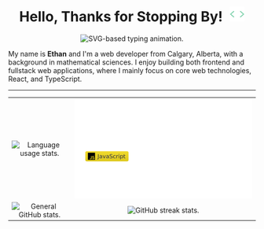 <!-- Introduction -->
<h1 align="center">
  Hello, Thanks for Stopping By!
  <img style="width: 30px; margin-left: 0.5rem; vertical-align: -3;" 
       src="assets/code.gif"
       alt="Animation of empty HTML tag." />
</h1>

<div align="center">
  <img src="https://readme-typing-svg.demolab.com?font=Fira+Code&color=41B883&size=20&pause=1000&center=true&vCenter=true&height=36&lines=Web+Developer;Frontend+Developer;Fullstack+Developer" 
       alt="SVG-based typing animation." />
</div>

My name is **Ethan** and I'm a web developer from Calgary, Alberta, with a
background in mathematical sciences. I enjoy building both frontend and
fullstack web applications, where I mainly focus on core web technologies,
React, and TypeScript.

---

<!-- Stats -->
<table>
  <tbody>
    <tr>
      <td align="center">
        <img alt="Language usage stats." src="https://github-readme-stats.vercel.app/api/top-langs/?username=cs-schmidt&layout=compact&theme=vue-dark&langs_count=8&hide_border=true&border_radius=5"/>
      </td>
      <td align="center">
        <img alt="Languages and tools." src="assets/langs.svg"/>
      </td>
    </tr>
    <tr>
      <td align="center">
        <img alt="General GitHub stats." src="https://github-readme-stats.vercel.app/api?username=cs-schmidt&theme=vue-dark&show_icons=true&hide_border=true&border_radius=5&count_private=true" />
      </td>
      <td align="center">
        <img alt="GitHub streak stats." src="https://streak-stats.demolab.com?user=cs-schmidt&theme=vue-dark&hide_border=true&border_radius=5" />
      </td>
    </tr>
  </tbody>
</table>
